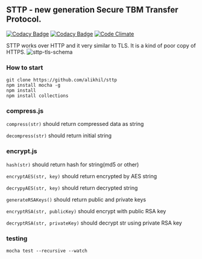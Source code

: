 ## STTP -  new generation Secure TBM Transfer Protocol.
[![Codacy Badge](https://api.codacy.com/project/badge/Grade/e83c4ca8c0eb4c3cb95673cb2315af2d)](https://www.codacy.com/app/TBM-Team/sttp?utm_source=github.com&amp;utm_medium=referral&amp;utm_content=alikhil/sttp&amp;utm_campaign=Badge_Grade)
[![Codacy Badge](https://api.codacy.com/project/badge/Coverage/e83c4ca8c0eb4c3cb95673cb2315af2d)](https://www.codacy.com/app/TBM-Team/sttp?utm_source=github.com&amp;utm_medium=referral&amp;utm_content=alikhil/sttp&amp;utm_campaign=Badge_Coverage)
[![Code Climate](https://codeclimate.com/github/alikhil/sttp/badges/gpa.svg)](https://codeclimate.com/github/alikhil/sttp)


STTP works over HTTP and it very similar to TLS. It is a kind of poor copy of HTTPS. 
![sttp-tls-schema](https://cloud.githubusercontent.com/assets/7482065/19474021/89733538-9536-11e6-9398-cb90c5fbeae3.png)

### How to start

```
git clone https://github.com/alikhil/sttp
npm install mocha -g
npm install
npm install collections
```

### compress.js

`compress(str)` should return compressed data as string

`decompress(str)` should return initial string

### encrypt.js

`hash(str)` should return hash for string(md5 or other)

`encryptAES(str, key)` should return encrypted by AES string

`decrypyAES(str, key)` should return decrypted string

`generateRSAKeys()` should return public and private keys

`encryptRSA(str, publicKey)` should encrypt with public RSA key

`decryptRSA(str, privateKey)` should decrypt str using private RSA key

### testing
`mocha test --recursive --watch`
